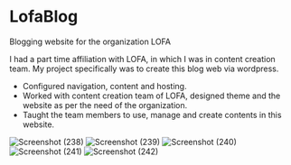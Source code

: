 # LofaBlog
Blogging website for the organization LOFA

I had a part time affiliation with LOFA, in which I was in content creation team. My project specifically was to create this blog web via wordpress.

- Configured navigation, content and hosting.
- Worked with content creation team of LOFA, designed theme and the website as per the need of the organization.
- Taught the team members to use, manage and create contents in this website.


![Screenshot (238)](https://user-images.githubusercontent.com/53051451/198873585-57fc6367-f20e-4e6c-8cb6-70bb4cc80b48.png)
![Screenshot (239)](https://user-images.githubusercontent.com/53051451/198873588-4cef6673-4d09-4ae7-9c3f-75ce6a43c3fa.png)
![Screenshot (240)](https://user-images.githubusercontent.com/53051451/198873590-ce4cb1d0-8734-4565-a4d6-da355fcdacde.png)
![Screenshot (241)](https://user-images.githubusercontent.com/53051451/198873594-f724c32c-cb21-4aaa-9488-0dc6bfe2d6bb.png)
![Screenshot (242)](https://user-images.githubusercontent.com/53051451/198873596-1a6f66f3-080d-453f-95c9-0122d0af4cdd.png)


